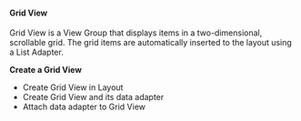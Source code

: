 #### Grid View

Grid View is a View Group that displays items in a two-dimensional, scrollable grid. The grid items are automatically inserted to the layout using a List Adapter.

**Create a Grid View**

+ Create Grid View in Layout
+ Create Grid View and its data adapter
+ Attach data adapter to Grid View

